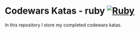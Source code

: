 # Codewars Katas - ruby [![Ruby](https://cdn.emojidex.com/emoji/px32/Ruby.png "Ruby") ](https://www.ruby-lang.org)
In this repository I store my completed codewars katas.
